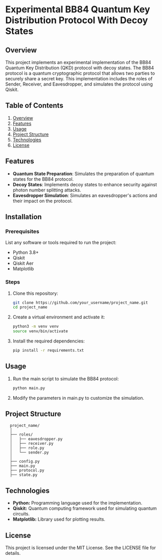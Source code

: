 # Experimental BB84 Quantum Key Distribution Protocol With Decoy States

## Overview
This project implements an experimental implementation of the BB84 Quantum Key Distribution (QKD) protocol with decoy states. The BB84 protocol is a quantum cryptographic protocol that allows two parties to securely share a secret key. This implementation includes the roles of Sender, Receiver, and Eavesdropper, and simulates the protocol using Qiskit.

## Table of Contents
1. [Overview](#overview)
2. [Features](#features)
3. [Usage](#usage)
4. [Project Structure](#project-structure)
5. [Technologies](#technologies)
6. [License](#license)

## Features
- **Quantum State Preparation**: Simulates the preparation of quantum states for the BB84 protocol.
- **Decoy States**: Implements decoy states to enhance security against photon number splitting attacks.
- **Eavesdropper Simulation**: Simulates an eavesdropper's actions and their impact on the protocol.

## Installation
### Prerequisites
List any software or tools required to run the project:
- Python 3.8+
- Qiskit
- Qiskit Aer
- Matplotlib

### Steps
1. Clone this repository:
   ```bash
   git clone https://github.com/your_username/project_name.git
   cd project_name
2. Create a virtual environment and activate it:
   ```bash
   python3 -m venv venv
   source venv/bin/activate
3. Install the required dependencies:
   ```bash
   pip install -r requirements.txt

## Usage
1. Run the main script to simulate the BB84 protocol:
   ```bash
   python main.py
2. Modify the parameters in main.py to customize the simulation.

## Project Structure
      project_name/
      │
      ├── roles/
      │   ├── eavesdropper.py
      │   ├── receiver.py
      │   ├── role.py
      │   └── sender.py
      │
      ├── config.py
      ├── main.py
      ├── protocol.py
      ├── state.py

## Technologies
- **Python:** Programming language used for the implementation.
- **Qiskit:** Quantum computing framework used for simulating quantum circuits.
- **Matplotlib:** Library used for plotting results.

## License
This project is licensed under the MIT License. See the LICENSE file for details.
